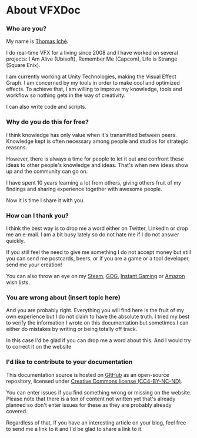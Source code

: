 # About VFXDoc

### Who are you?

My name is [Thomas Iché](https://peeweek.net).

I do real-time VFX for a living since 2008 and I have worked on several projects: I Am Alive (Ubisoft), Remember Me (Capcom), Life is Strange (Square Enix).

I am currently working at Unity Technologies, making the Visual Effect Graph. I am concerned by my tools in order to make cool and optimized effects. To achieve that, I am willing to improve my knowledge, tools and workflow so nothing gets in the way of creativity.

I can also write code and scripts.

### Why do you do this for free?

I think knowledge has only value when it's transmitted between peers. Knowledge kept is often necessary among people and studios for strategic reasons.

However, there is always a time for people to let it out and confront these ideas to other people's knowledge and ideas. That's when new ideas show up and the community can go on.

I have spent 10 years learning a lot from others, giving others fruit of my findings and sharing experience together with awesome people.

Now it is time I share it with you.

### How can I thank you?

I think the best way is to drop me a word either on Twitter, LinkedIn or drop me an e-mail. I am a bit busy lately so do not hate me if I do not answer quickly.

If you still feel the need to give me something I do not accept money but still you can send me postcards, beers. or if you are a game or a tool developer, send me your creation! 

You can also throw an eye on my [Steam](https://store.steampowered.com/wishlist/id/peeweek/#sort=order), [GOG](https://www.gog.com/u/peeweek/wishlist), [Instant Gaming](https://www.instant-gaming.com/user/gamer-b096db) or [Amazon](http://amzn.eu/4T0qApE) wish lists.

### You are wrong about (insert topic here)

And you are probably right. Everything you will find here is the fruit of my own experience but I do not claim to have the absolute truth. I tried my best to verify the information I wrote on this documentation but sometimes I can either do mistakes by writing or being totally off track. 

In this case I'd be glad if you can drop me a word about this. And I would try to correct it on the website

### I'd like to contribute to your documentation

This documentation source is hosted on [GItHub](https://github.com/peeweek/VFXDoc) as an open-source repository, licensed under [Creative Commons license (CC4-BY-NC-ND)](http://creativecommons.org/licenses/by-nc-nd/4.0/). 

You can enter issues if you find something wrong or missing on the website. Please note that there is a ton of content not written yet that's already planned so don't enter issues for these as they are probably already covered.

Regardless of that, If you have an interesting article on your blog, feel free to send me a link to it and I'd be glad to share a link to it.
